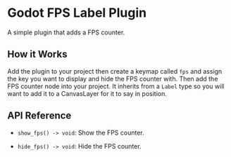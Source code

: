 # Godot FPS Label Plugin
A simple plugin that adds a FPS counter.

## How it Works
Add the plugin to your project then create a keymap called `fps` and assign the key you want to display and hide the FPS counter with.  Then add the FPS counter node into your project.  It inherits from a `Label` type so you will want to add it to a CanvasLayer for it to say in position.

## API Reference
- `show_fps() -> void`:  Show the FPS counter.

- `hide_fps() -> void`:  Hide the FPS counter.

